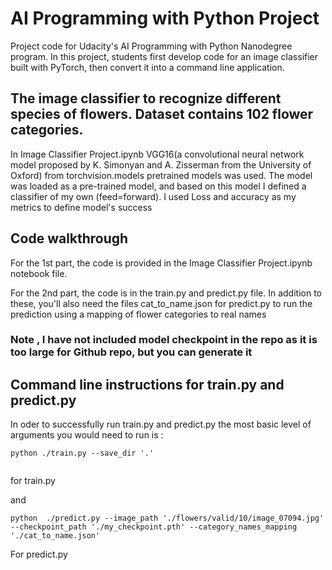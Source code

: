 # AI Programming with Python Project

Project code for Udacity's AI Programming with Python Nanodegree program. In this project, students first develop code for an image classifier built with PyTorch, then convert it into a command line application.


## The image classifier to recognize different species of flowers. Dataset contains 102 flower categories.

In Image Classifier Project.ipynb VGG16(a convolutional neural network model proposed by K. Simonyan and A. Zisserman from the University of Oxford) from torchvision.models pretrained models was used. 
The model was loaded as a pre-trained model, and based on this model I defined a classifier of my own (feed=forward). 
I used Loss and accuracy as my metrics to define model's success

## Code walkthrough
For the 1st part, the code is provided in the Image Classifier Project.ipynb notebook file.

For the 2nd part, the code is in the train.py and predict.py file. In addition to these, you'll also need the files cat_to_name.json for predict.py to run the prediction using  a mapping of flower categories to real names
### Note , I have not included model checkpoint in the repo as it is too large for Github repo, but you can generate it 
## Command line instructions for  train.py and predict.py

In oder to successfully run train.py and predict.py the most basic level of arguments you would need to run is :
```
python ./train.py --save_dir '.'


```
for train.py

and
```
python  ./predict.py --image_path './flowers/valid/10/image_07094.jpg' --checkpoint_path './my_checkpoint.pth' --category_names_mapping './cat_to_name.json'

```
For predict.py
